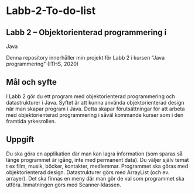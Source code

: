 # Labb-2-To-do-list
## Labb 2 – Objektorienterad programmering i
Java

Denna repository innerhåller min projekt för Labb 2 i kursen "Java programmering" (ITHS, 2020)

## Mål och syfte
I Labb 2 gör du ett program med objektorienterad programmering och datastrukturer i Java. Syftet är att kunna använda objektorienterad design när man skapar program i Java. Detta skapar förutsättningar för att arbeta med objektorienterad programmering i såväl kommande kurser som i den framtida yrkesrollen.
## Uppgift
Du ska göra en applikation där man kan lagra information (som sparas så länge programmet är igång, inte med permanent data). Du väljer själv temat t ex film, musik, böcker, kontakter, medlemmar.
Programmet ska göras med objektorienterad design. Datastrukturer görs med ArrayList (och ev. arrayer). Det ska finnas en meny där man gör de val som programmet ska utföra. Inmatningen görs med Scanner-klassen.
